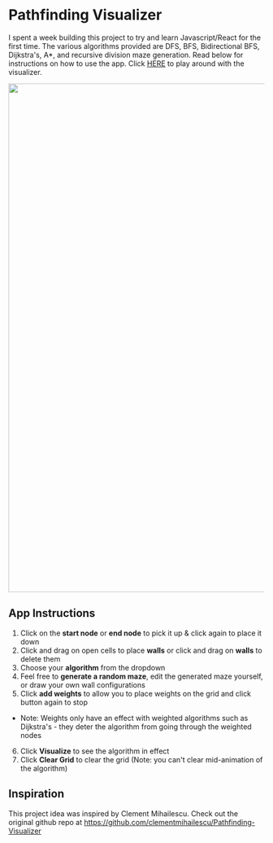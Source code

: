 # Pathfinding Visualizer

I spent a week building this project to try and learn Javascript/React for the first time. The various algorithms provided are DFS, BFS, Bidirectional BFS, Dijkstra's, A*, and recursive division maze generation. Read below for instructions on how to use the app. Click [HERE](https://justinlorenz.github.io/Pathfinding_Visualizer/) to play around with the visualizer. 

<img src="./imgs/visualization.gif" width="1000">

## App Instructions
1. Click on the __start node__ or __end node__ to pick it up & click again to place it down
2. Click and drag on open cells to place __walls__ or click and drag on __walls__ to delete them
3. Choose your __algorithm__ from the dropdown
4. Feel free to __generate a random maze__, edit the generated maze yourself, or draw your own wall configurations
5. Click __add weights__ to allow you to place weights on the grid and click button again to stop 
  * Note: Weights only have an effect with weighted algorithms such as Dijkstra's - they deter the algorithm from going through the weighted nodes
6. Click **Visualize** to see the algorithm in effect
7. Click **Clear Grid** to clear the grid (Note: you can't clear mid-animation of the algorithm)

## Inspiration
This project idea was inspired by Clement Mihailescu. Check out the original github repo at https://github.com/clementmihailescu/Pathfinding-Visualizer

